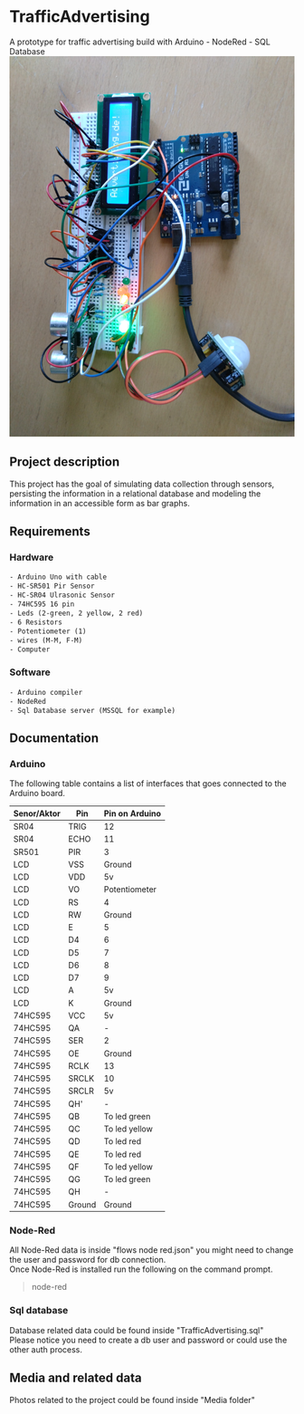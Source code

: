 # TrafficAdvertising
A prototype for traffic advertising build with Arduino - NodeRed - SQL Database
![Project image](/Media/DSC_0218.JPG)


## Project description
This project has the goal of simulating data collection through sensors, persisting the information in a relational database and modeling the information in an accessible form as bar graphs.

## Requirements
### Hardware
    - Arduino Uno with cable
    - HC-SR501 Pir Sensor
    - HC-SR04 Ulrasonic Sensor
    - 74HC595 16 pin 
    - Leds (2-green, 2 yellow, 2 red)
    - 6 Resistors
    - Potentiometer (1)
    - wires (M-M, F-M)
    - Computer
### Software
    - Arduino compiler
    - NodeRed
    - Sql Database server (MSSQL for example)

## Documentation

### Arduino
The following table contains a list of interfaces that goes connected to the Arduino board.

|Senor/Aktor | Pin | Pin on Arduino|
|------------|-----|---------------|
| SR04 | TRIG | 12|
| SR04 | ECHO | 11|
| SR501 | PIR | 3|
| LCD | VSS | Ground|
| LCD | VDD | 5v|
| LCD | VO | Potentiometer|
| LCD | RS | 4|
| LCD | RW | Ground|
| LCD | E | 5|
| LCD | D4 | 6|
| LCD | D5 | 7|
| LCD | D6 | 8|
| LCD | D7 | 9|
| LCD | A | 5v|
| LCD | K | Ground|
| 74HC595 | VCC | 5v|
| 74HC595 | QA | -|
| 74HC595 | SER | 2|
| 74HC595 | OE | Ground|
| 74HC595 | RCLK | 13|
| 74HC595 | SRCLK | 10|
| 74HC595 | SRCLR | 5v|
| 74HC595 | QH' | -|
| 74HC595 | QB | To led green|
| 74HC595 | QC | To led yellow|
| 74HC595 | QD | To led red|
| 74HC595 | QE | To led red|
| 74HC595 | QF | To led yellow|
| 74HC595 | QG | To led green|
| 74HC595 | QH | -|
| 74HC595 | Ground | Ground|

### Node-Red
All Node-Red data is inside "flows node red.json" you might need to change the user and password for db connection.
<br />
Once Node-Red is installed run the following on the command prompt.
 >node-red 
 
### Sql database
Database related data could be found inside "TrafficAdvertising.sql"
<br />
Please notice you need to create a db user and password or could use the other auth process. 

## Media and related data
Photos related to the project could be found inside "Media folder"